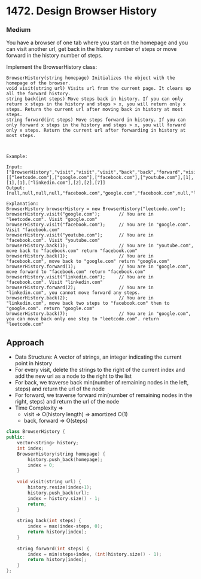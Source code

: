 # 1472. Design Browser History
### Medium

You have a browser of one tab where you start on the homepage and you can visit another url, get back in the history number of steps or move forward in the history number of steps.

Implement the BrowserHistory class:

    BrowserHistory(string homepage) Initializes the object with the homepage of the browser.
    void visit(string url) Visits url from the current page. It clears up all the forward history.
    string back(int steps) Move steps back in history. If you can only return x steps in the history and steps > x, you will return only x steps. Return the current url after moving back in history at most steps.
    string forward(int steps) Move steps forward in history. If you can only forward x steps in the history and steps > x, you will forward only x steps. Return the current url after forwarding in history at most steps.

 

    Example:

    Input:
    ["BrowserHistory","visit","visit","visit","back","back","forward","visit","forward","back","back"]
    [["leetcode.com"],["google.com"],["facebook.com"],["youtube.com"],[1],[1],[1],["linkedin.com"],[2],[2],[7]]
    Output:
    [null,null,null,null,"facebook.com","google.com","facebook.com",null,"linkedin.com","google.com","leetcode.com"]

    Explanation:
    BrowserHistory browserHistory = new BrowserHistory("leetcode.com");
    browserHistory.visit("google.com");       // You are in "leetcode.com". Visit "google.com"
    browserHistory.visit("facebook.com");     // You are in "google.com". Visit "facebook.com"
    browserHistory.visit("youtube.com");      // You are in "facebook.com". Visit "youtube.com"
    browserHistory.back(1);                   // You are in "youtube.com", move back to "facebook.com" return "facebook.com"
    browserHistory.back(1);                   // You are in "facebook.com", move back to "google.com" return "google.com"
    browserHistory.forward(1);                // You are in "google.com", move forward to "facebook.com" return "facebook.com"
    browserHistory.visit("linkedin.com");     // You are in "facebook.com". Visit "linkedin.com"
    browserHistory.forward(2);                // You are in "linkedin.com", you cannot move forward any steps.
    browserHistory.back(2);                   // You are in "linkedin.com", move back two steps to "facebook.com" then to "google.com". return "google.com"
    browserHistory.back(7);                   // You are in "google.com", you can move back only one step to "leetcode.com". return "leetcode.com"

## Approach
* Data Structure: A vector of strings, an integer indicating the current point in history
* For every visit, delete the strings to the right of the current index and add the new url as a node to the right to the list
* For back, we traverse back min(number of remaining nodes in the left, steps) and return the url of the node
* For forward, we traverse forward min(number of remaining nodes in the right, steps) and return the url of the node
* Time Complexity => 
    * visit => O(history length) => amortized O(1)
    * back, forward => O(steps)
    
   
```cpp
class BrowserHistory {
public:
    vector<string> history;
    int index;
    BrowserHistory(string homepage) {
        history.push_back(homepage);
        index = 0;
    }
    
    void visit(string url) {
        history.resize(index+1);
        history.push_back(url);
        index = history.size() - 1;
        return;
    }
    
    string back(int steps) {
        index = max(index-steps, 0);
        return history[index];
    }
    
    string forward(int steps) {
        index = min(steps+index, (int)history.size() - 1);
        return history[index];
    }
};
```